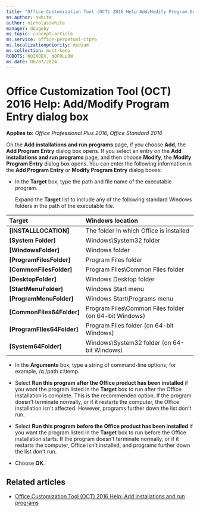 ```yaml
---
title: "Office Customization Tool (OCT) 2016 Help Add/Modify Program Entry dialog box"
ms.author: nwhite
author: nicholasswhite
manager: dougeby
ms.topic: concept-article
ms.service: office-perpetual-itpro
ms.localizationpriority: medium
ms.collection: must-keep
ROBOTS: NOINDEX, NOFOLLOW
ms.date: 06/07/2024
---
```


# Office Customization Tool (OCT) 2016 Help: Add/Modify Program Entry dialog box

**Applies to:** *Office Professional Plus 2016, Office Standard 2016*

On the **Add installations and run programs** page, if you choose **Add**, the **Add Program Entry** dialog box opens. If you select an entry on the **Add installations and run programs** page, and then choose **Modify**, the **Modify Program Entry** dialog box opens. You can enter the following information in the **Add Program Entry** or **Modify Program Entry** dialog boxes:
  
- In the **Target** box, type the path and file name of the executable program.
    
    Expand the **Target** list to include any of the following standard Windows folders in the path of the executable file.
    

|**Target**|**Windows location**|
|:-----|:-----|
|**[INSTALLLOCATION]** <br/> |The folder in which Office is installed  <br/> |
|**[System Folder]** <br/> |Windows\System32 folder  <br/> |
|**[WindowsFolder]** <br/> |Windows folder  <br/> |
|**[ProgramFilesFolder]** <br/> |Program Files folder  <br/> |
|**[CommonFilesFolder]** <br/> |Program Files\Common Files folder  <br/> |
|**[DesktopFolder]** <br/> |Windows Desktop folder  <br/> |
|**[StartMenuFolder]** <br/> |Windows Start menu  <br/> |
|**[ProgramMenuFolder]** <br/> |Windows Start\Programs menu  <br/> |
|**[CommonFiles64Folder]** <br/> |Program Files\Common Files folder (on 64-bit Windows)  <br/> |
|**[ProgramFIles64Folder]** <br/> |Program Files folder (on 64-bit Windows)  <br/> |
|**[System64Folder]** <br/> |Windows\System32 folder (on 64-bit Windows)  <br/> |

- In the **Arguments** box, type a string of command-line options; for example, /q /path c:\temp.

- Select **Run this program after the Office product has been installed** if you want the program listed in the **Target** box to run after the Office installation is complete. This is the recommended option. If the program doesn't terminate normally, or if it restarts the computer, the Office installation isn't affected. However, programs further down the list don't run.

- Select **Run this program before the Office product has been installed** if you want the program listed in the **Target** box to run before the Office installation starts. If the program doesn't terminate normally, or if it restarts the computer, Office isn't installed, and programs further down the list don't run.

- Choose **OK**.

## Related articles

- [Office Customization Tool (OCT) 2016 Help: Add installations and run programs](oct-2016-help-add-installations-and-run-programs.md)